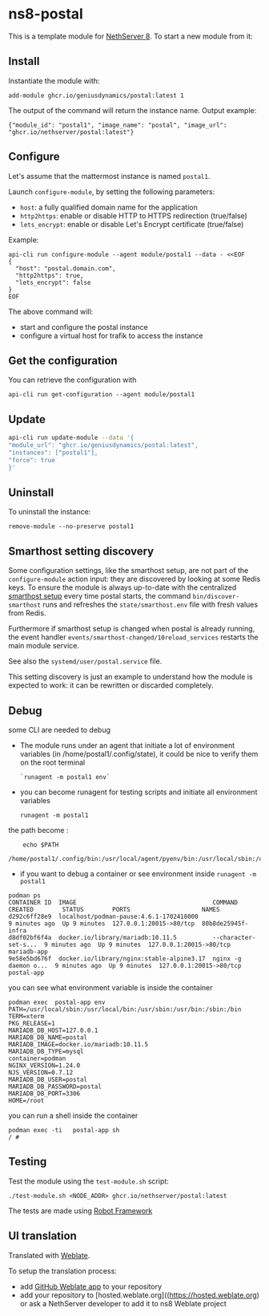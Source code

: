 # ns8-postal

This is a template module for [NethServer 8](https://github.com/NethServer/ns8-core).
To start a new module from it:

## Install

Instantiate the module with:

    add-module ghcr.io/geniusdynamics/postal:latest 1

The output of the command will return the instance name.
Output example:

    {"module_id": "postal1", "image_name": "postal", "image_url": "ghcr.io/nethserver/postal:latest"}

## Configure

Let's assume that the mattermost instance is named `postal1`.

Launch `configure-module`, by setting the following parameters:

- `host`: a fully qualified domain name for the application
- `http2https`: enable or disable HTTP to HTTPS redirection (true/false)
- `lets_encrypt`: enable or disable Let's Encrypt certificate (true/false)

Example:

```
api-cli run configure-module --agent module/postal1 --data - <<EOF
{
  "host": "postal.domain.com",
  "http2https": true,
  "lets_encrypt": false
}
EOF
```

The above command will:

- start and configure the postal instance
- configure a virtual host for trafik to access the instance

## Get the configuration

You can retrieve the configuration with

```
api-cli run get-configuration --agent module/postal1
```

## Update

```bash
api-cli run update-module --data '{
"module_url": "ghcr.io/geniusdynamics/postal:latest",
"instances": ["postal1"],
"force": true
}'
```

## Uninstall

To uninstall the instance:

    remove-module --no-preserve postal1

## Smarthost setting discovery

Some configuration settings, like the smarthost setup, are not part of the
`configure-module` action input: they are discovered by looking at some
Redis keys. To ensure the module is always up-to-date with the
centralized [smarthost
setup](https://nethserver.github.io/ns8-core/core/smarthost/) every time
postal starts, the command `bin/discover-smarthost` runs and refreshes
the `state/smarthost.env` file with fresh values from Redis.

Furthermore if smarthost setup is changed when postal is already
running, the event handler `events/smarthost-changed/10reload_services`
restarts the main module service.

See also the `systemd/user/postal.service` file.

This setting discovery is just an example to understand how the module is
expected to work: it can be rewritten or discarded completely.

## Debug

some CLI are needed to debug

- The module runs under an agent that initiate a lot of environment variables (in /home/postal1/.config/state), it could be nice to verify them
  on the root terminal

      `runagent -m postal1 env`

- you can become runagent for testing scripts and initiate all environment variables

  `runagent -m postal1`

the path become :

```
    echo $PATH
    /home/postal1/.config/bin:/usr/local/agent/pyenv/bin:/usr/local/sbin:/usr/local/bin:/usr/sbin:/usr/bin:/usr/
```

- if you want to debug a container or see environment inside
  `runagent -m postal1`

```
podman ps
CONTAINER ID  IMAGE                                      COMMAND               CREATED        STATUS        PORTS                    NAMES
d292c6ff28e9  localhost/podman-pause:4.6.1-1702418000                          9 minutes ago  Up 9 minutes  127.0.0.1:20015->80/tcp  80b8de25945f-infra
d8df02bf6f4a  docker.io/library/mariadb:10.11.5          --character-set-s...  9 minutes ago  Up 9 minutes  127.0.0.1:20015->80/tcp  mariadb-app
9e58e5bd676f  docker.io/library/nginx:stable-alpine3.17  nginx -g daemon o...  9 minutes ago  Up 9 minutes  127.0.0.1:20015->80/tcp  postal-app
```

you can see what environment variable is inside the container

```
podman exec  postal-app env
PATH=/usr/local/sbin:/usr/local/bin:/usr/sbin:/usr/bin:/sbin:/bin
TERM=xterm
PKG_RELEASE=1
MARIADB_DB_HOST=127.0.0.1
MARIADB_DB_NAME=postal
MARIADB_IMAGE=docker.io/mariadb:10.11.5
MARIADB_DB_TYPE=mysql
container=podman
NGINX_VERSION=1.24.0
NJS_VERSION=0.7.12
MARIADB_DB_USER=postal
MARIADB_DB_PASSWORD=postal
MARIADB_DB_PORT=3306
HOME=/root
```

you can run a shell inside the container

```
podman exec -ti   postal-app sh
/ #
```

## Testing

Test the module using the `test-module.sh` script:

    ./test-module.sh <NODE_ADDR> ghcr.io/nethserver/postal:latest

The tests are made using [Robot Framework](https://robotframework.org/)

## UI translation

Translated with [Weblate](https://hosted.weblate.org/projects/ns8/).

To setup the translation process:

- add [GitHub Weblate app](https://docs.weblate.org/en/latest/admin/continuous.html#github-setup) to your repository
- add your repository to [hosted.weblate.org]((https://hosted.weblate.org) or ask a NethServer developer to add it to ns8 Weblate project
